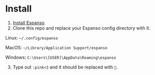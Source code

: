 # Install

1. [Install Espanso](https://espanso.org/install/).
2. Clone this repo and replace your Espanso config directory with it.

Linux: `~/.config/espanso`

MacOS: `~/Library/Application Support/espanso`

Windows: `C:\Users\[USER]\AppData\Roaming\espanso`

3. Type out `:pink<3` and it should be replaced with `🩷`.

